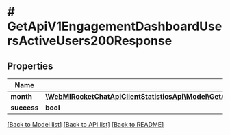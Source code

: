 # # GetApiV1EngagementDashboardUsersActiveUsers200Response

## Properties

Name | Type | Description | Notes
------------ | ------------- | ------------- | -------------
**month** | [**\WebMIRocketChatApiClientStatisticsApi\Model\GetApiV1EngagementDashboardUsersActiveUsers200ResponseMonthInner[]**](GetApiV1EngagementDashboardUsersActiveUsers200ResponseMonthInner.md) |  | [optional]
**success** | **bool** |  | [optional]

[[Back to Model list]](../../README.md#models) [[Back to API list]](../../README.md#endpoints) [[Back to README]](../../README.md)
